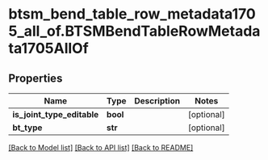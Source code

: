 # btsm_bend_table_row_metadata1705_all_of.BTSMBendTableRowMetadata1705AllOf

## Properties
Name | Type | Description | Notes
------------ | ------------- | ------------- | -------------
**is_joint_type_editable** | **bool** |  | [optional] 
**bt_type** | **str** |  | [optional] 

[[Back to Model list]](../README.md#documentation-for-models) [[Back to API list]](../README.md#documentation-for-api-endpoints) [[Back to README]](../README.md)


